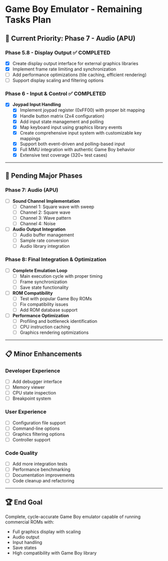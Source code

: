 # Game Boy Emulator - Remaining Tasks Plan

## 🎯 **Current Priority: Phase 7 - Audio (APU)**

### Phase 5.8 - Display Output ✅ COMPLETED
- [x] Create display output interface for external graphics libraries
- [x] Implement frame rate limiting and synchronization  
- [ ] Add performance optimizations (tile caching, efficient rendering)
- [ ] Support display scaling and filtering options

### Phase 6 - Input & Control ✅ COMPLETED
- [x] **Joypad Input Handling**
  - [x] Implement joypad register (0xFF00) with proper bit mapping
  - [x] Handle button matrix (2x4 configuration)
  - [x] Add input state management and polling
  - [x] Map keyboard input using graphics library events
  - [x] Create comprehensive input system with customizable key mappings
  - [x] Support both event-driven and polling-based input
  - [x] Full MMU integration with authentic Game Boy behavior
  - [x] Extensive test coverage (320+ test cases)

---

## 🔄 **Pending Major Phases**


### Phase 7: Audio (APU) 
- [ ] **Sound Channel Implementation**
  - [ ] Channel 1: Square wave with sweep
  - [ ] Channel 2: Square wave  
  - [ ] Channel 3: Wave pattern
  - [ ] Channel 4: Noise
- [ ] **Audio Output Integration**
  - [ ] Audio buffer management
  - [ ] Sample rate conversion
  - [ ] Audio library integration

### Phase 8: Final Integration & Optimization
- [ ] **Complete Emulation Loop**
  - [ ] Main execution cycle with proper timing
  - [ ] Frame synchronization
  - [ ] Save state functionality
- [ ] **ROM Compatibility**
  - [ ] Test with popular Game Boy ROMs
  - [ ] Fix compatibility issues
  - [ ] Add ROM database support
- [ ] **Performance Optimization**  
  - [ ] Profiling and bottleneck identification
  - [ ] CPU instruction caching
  - [ ] Graphics rendering optimizations

---

## 📋 **Minor Enhancements**

### Developer Experience
- [ ] Add debugger interface
- [ ] Memory viewer
- [ ] CPU state inspection
- [ ] Breakpoint system

### User Experience  
- [ ] Configuration file support
- [ ] Command-line options
- [ ] Graphics filtering options
- [ ] Controller support

### Code Quality
- [ ] Add more integration tests
- [ ] Performance benchmarking
- [ ] Documentation improvements
- [ ] Code cleanup and refactoring

---

## 🏆 **End Goal**
Complete, cycle-accurate Game Boy emulator capable of running commercial ROMs with:
- Full graphics display with scaling
- Audio output  
- Input handling
- Save states
- High compatibility with Game Boy library